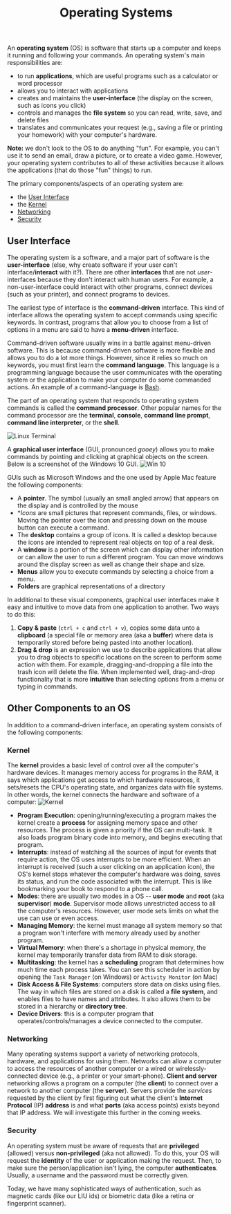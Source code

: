 ﻿---
# Posts need to have the `post` layout
layout: post

# The title of your post
title: Operating Systems

# (Optional) Write a short (~150 characters) description of each blog post.
# This description is used to preview the page on search engines, social media, etc.
description: >
   What are operating systems? Why are they important?

# (Optional) Link to an image that represents your blog post.
# The aspect ratio should be ~16:9.
image: /assets/img/default.jpg

# You can hide the description and/or image from the output
# (only visible to search engines) by setting:
# hide_description: true
# hide_image: true

# (Optional) Each post can have zero or more categories, and zero or more tags.
# The difference is that categories will be part of the URL, while tags will not.
# E.g. the URL of this post is <site.baseurl>/hydejack/2017/11/23/example-content/
categories: [CS 101]
tags: []
# If you want a category or tag to have its own page,
# check out `_featured_categories` and `_featured_tags` respectively.
---
An **operating system** (OS) is software that starts up a computer and keeps it running and following your commands. An operating system's main responsibilities are:
- to run **applications**, which are useful programs such as a calculator or word processor
- allows you to interact with applications
- creates and maintains the **user-interface** (the display on the screen, such as icons you click)
- controls and manages the **file system** so you can read, write, save, and delete files
- translates and communicates your request (e.g., saving a file or printing your homework) with your computer's hardware. 

**Note:** we don't look to the OS to do anything "fun". For example, you can't use it to send an email, draw a picture, or to create a video game. However, your operating system contributes to all of these activities because it allows the applications (that do those "fun" things) to run.

The primary components/aspects of an operating system are:
- the [User Interface]()
- the [Kernel]()
- [Networking]()
- [Security]()

## User Interface
The operating system is a software, and a major part of software is the **user-interface** (else, why create software if your user can't interface/**interact** with it?). There are other **interfaces** that are not *user*-interfaces because they don't interact with human users. For example, a non-user-interface could interact with other programs, connect devices (such as your printer), and connect programs to devices. 

The earliest type of interface is the **command-driven** interface. This kind of interface allows the operating system to accept commands using specific keywords. In contrast, programs that allow you to choose from a list of options in a menu are said to have a **menu-driven** interface. 

Command-driven software usually wins in a battle against menu-driven software. This is because command-driven software is more flexible and allows you to do a lot more things. However, since it relies so much on keywords, you must first learn the **command language**. This language is a programming language because the user communicates with the operating system or the application to make your computer do some commanded actions. 
An example of a command-language is [Bash](). 

The part of an operating system that responds to operating system commands is called the **command processor**. Other popular names for the command processor are the **terminal**, **console**, **command line prompt**, **command line interpreter**, or the **shell**.

![Linux Terminal](https://i.stack.imgur.com/QQreA.png)

A **graphical user interface** (GUI, pronounced *gooey*) allows you to make commands by pointing and clicking at graphical objects on the screen. Below is a screenshot of the Windows 10 GUI.
![Win 10](https://www.google.com/url?sa=i&source=images&cd=&cad=rja&uact=8&ved=2ahUKEwjUtbew4cDeAhWSxVkKHT0TAT0QjRx6BAgBEAU&url=https%3A%2F%2Fwww.guitricks.com%2F2015%2F07%2Fhow-to-download-or-get-windows-10.html&psig=AOvVaw26fogdqvrT6GrayezAFCQ3&ust=1541627837038915)

GUIs such as Microsoft Windows and the one used by Apple Mac feature the following components:
- A **pointer**. The symbol (usually an small angled arrow) that appears on the display and is controlled by the mouse
- **Icons* are small pictures that represent commands, files, or windows. Moving the pointer over the icon and pressing down on the mouse button can execute a command. 
- The **desktop** contains a group of icons. It is called a desktop because the icons are intended to represent real objects on top of a real desk.
- A **window** is a portion of the screen which can display other information or can allow the user to run a different program. You can move windows around the display screen as well as change their shape and size.
- **Menus** allow you to execute commands by selecting a choice from a menu.
- **Folders** are graphical representations of a directory

In additional to these visual components, graphical user interfaces make it easy and intuitive to move data from one application to another. Two ways to do this:
1. **Copy & paste** (`ctrl + c` and `ctrl + v`), copies some data unto a **clipboard** (a special file or memory area (aka a **buffer**) where data is temporarily stored before being pasted into another location).
2. **Drag & drop** is an expression we use to describe applications that allow you to drag objects to specific locations on the screen to perform some action with them. For example, dragging-and-dropping a file into the trash icon will delete the file. When implemented well, drag-and-drop functionality that is more **intuitive** than selecting options from a menu or typing in commands. 

## Other Components to an OS
In addition to a command-driven interface, an operating system consists of the following components:

### Kernel
The **kernel** provides a basic level of control over all the computer's hardware devices. It manages memory access for programs in the RAM, it says which applications get access to which hardware resources, it sets/resets the CPU's operating state, and organizes data with file systems. In other words, the kernel connects the hardware and software of a computer:
![Kernel](https://upload.wikimedia.org/wikipedia/commons/thumb/8/8f/Kernel_Layout.svg/330px-Kernel_Layout.svg.png)
- **Program Execution**: opening/running/executing a program makes the kernel create a **process** for assigning memory space and other resources. The process is given a priority if the OS can multi-task. It also loads program binary code into memory, and begins executing that program.
- **Interrupts**: instead of watching all the sources of input for events that require action, the OS uses interrupts to be more efficient. When an interrupt is received (such a user clicking on an application icon), the OS's kernel stops whatever the computer's hardware was doing, saves its status, and run the code associated with the interrupt. This is like bookmarking your book to respond to a phone call. 
- **Modes**: there are usually two modes in a OS -- **user mode** and **root** (aka **supervisor**) **mode**. Supervisor mode allows unrestricted access to all the computer's resources. However, user mode sets limits on what the use can use or even access.
- **Managing Memory**: the kernel must manage all system memory so that a program won't interfere with memory already used by another program.
- **Virtual Memory**: when there's a shortage in physical memory, the kernel may temporarily transfer data from RAM to disk storage.
- **Multitasking**: the kernel has a **scheduling** program that determines how much time each process takes. You can see this scheduler in action by opening the `Task Manager` (on Windows) or `Activity Monitor` (on Mac)
- **Disk Access & File Systems**: computers store data on disks using files. The way in which files are stored on a disk is called a **file system**, and enables files to have names and attributes. It also allows them to be stored in a hierarchy or **directory tree**.
- **Device Drivers**: this is a computer program that operates/controls/manages a device connected to the computer.

### Networking
Many operating systems support a variety of networking protocols, hardware, and applications for using them. Networks can allow a computer to access the resources of another computer or a wired or wirelessly-connected device (e.g., a printer or your smart-phone). **Client and server** networking allows a program on a computer (the **client**) to connect over a network to another computer (the **server**). Servers provide the *services* requested by the client by first figuring out what the client's **Internet Protocol** (IP) **address** is and what **ports** (aka access points) exists beyond that IP address. We will investigate this further in the coming weeks.

### Security
An operating system must be aware of requests that are **privileged** (allowed) versus **non-privileged** (aka not allowed). To do this, your OS will request the **identity** of the user or application making the request. Then, to make sure the person/application isn't lying, the computer **authenticates**. Usually, a username and the password must be correctly given. 

Today, we have many sophisticated ways of authentication, such as magnetic cards (like our LIU ids) or biometric data (like a retina or fingerprint scanner).